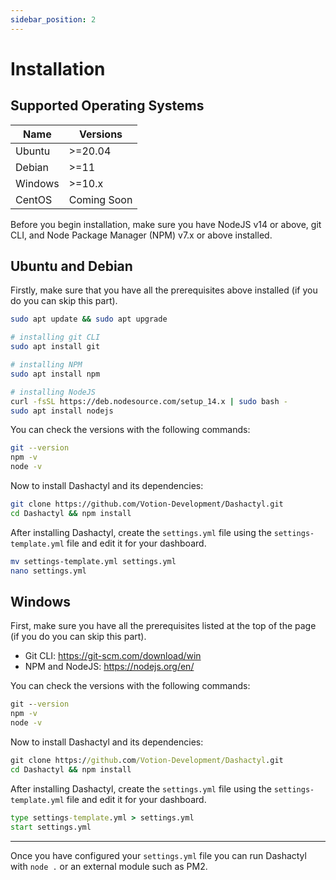 ```yaml
---
sidebar_position: 2
---
```


# Installation

## Supported Operating Systems
|    Name     |   Versions    |
|-------------|---------------|
|   Ubuntu    |    >=20.04    |
|   Debian    |    >=11       |
|   Windows   |    >=10.x     |
|   CentOS    |  Coming Soon  |

Before you begin installation, make sure you have NodeJS v14 or above, git CLI, and Node Package Manager (NPM) v7.x or above installed.

## Ubuntu and Debian
Firstly, make sure that you have all the prerequisites above installed (if you do you can skip this part).

```bash
sudo apt update && sudo apt upgrade

# installing git CLI
sudo apt install git

# installing NPM
sudo apt install npm

# installing NodeJS
curl -fsSL https://deb.nodesource.com/setup_14.x | sudo bash -
sudo apt install nodejs
```

You can check the versions with the following commands:
```bash
git --version
npm -v
node -v
```

Now to install Dashactyl and its dependencies:
```bash
git clone https://github.com/Votion-Development/Dashactyl.git
cd Dashactyl && npm install
```

After installing Dashactyl, create the `settings.yml` file using the `settings-template.yml` file and edit it for your dashboard.
```bash
mv settings-template.yml settings.yml
nano settings.yml
```

## Windows
First, make sure you have all the prerequisites listed at the top of the page (if you do you can skip this part).

- Git CLI: https://git-scm.com/download/win
- NPM and NodeJS: https://nodejs.org/en/

You can check the versions with the following commands:
```bat
git --version
npm -v
node -v
```

Now to install Dashactyl and its dependencies:
```bat
git clone https://github.com/Votion-Development/Dashactyl.git
cd Dashactyl && npm install
```

After installing Dashactyl, create the `settings.yml` file using the `settings-template.yml` file and edit it for your dashboard.
```bat
type settings-template.yml > settings.yml
start settings.yml
```

---

Once you have configured your `settings.yml` file you can run Dashactyl with `node .` or an external module such as PM2.
